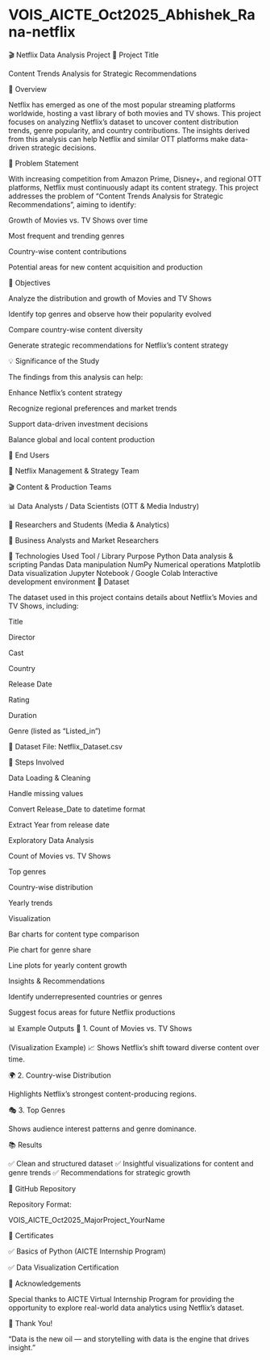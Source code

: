 # VOIS_AICTE_Oct2025_Abhishek_Rana-netflix
🎬 Netflix Data Analysis Project
📌 Project Title

Content Trends Analysis for Strategic Recommendations

📖 Overview

Netflix has emerged as one of the most popular streaming platforms worldwide, hosting a vast library of both movies and TV shows.
This project focuses on analyzing Netflix’s dataset to uncover content distribution trends, genre popularity, and country contributions.
The insights derived from this analysis can help Netflix and similar OTT platforms make data-driven strategic decisions.

🎯 Problem Statement

With increasing competition from Amazon Prime, Disney+, and regional OTT platforms, Netflix must continuously adapt its content strategy.
This project addresses the problem of “Content Trends Analysis for Strategic Recommendations”, aiming to identify:

Growth of Movies vs. TV Shows over time

Most frequent and trending genres

Country-wise content contributions

Potential areas for new content acquisition and production

🧩 Objectives

Analyze the distribution and growth of Movies and TV Shows

Identify top genres and observe how their popularity evolved

Compare country-wise content diversity

Generate strategic recommendations for Netflix’s content strategy

💡 Significance of the Study

The findings from this analysis can help:

Enhance Netflix’s content strategy

Recognize regional preferences and market trends

Support data-driven investment decisions

Balance global and local content production

👥 End Users

🎯 Netflix Management & Strategy Team

🎬 Content & Production Teams

📊 Data Analysts / Data Scientists (OTT & Media Industry)

🧠 Researchers and Students (Media & Analytics)

💼 Business Analysts and Market Researchers

🧠 Technologies Used
Tool / Library	Purpose
Python	Data analysis & scripting
Pandas	Data manipulation
NumPy	Numerical operations
Matplotlib	Data visualization
Jupyter Notebook / Google Colab	Interactive development environment
🧾 Dataset

The dataset used in this project contains details about Netflix’s Movies and TV Shows, including:

Title

Director

Cast

Country

Release Date

Rating

Duration

Genre (listed as “Listed_in”)

📂 Dataset File: Netflix_Dataset.csv

🧮 Steps Involved

Data Loading & Cleaning

Handle missing values

Convert Release_Date to datetime format

Extract Year from release date

Exploratory Data Analysis

Count of Movies vs. TV Shows

Top genres

Country-wise distribution

Yearly trends

Visualization

Bar charts for content type comparison

Pie chart for genre share

Line plots for yearly content growth

Insights & Recommendations

Identify underrepresented countries or genres

Suggest focus areas for future Netflix productions

📊 Example Outputs
🎥 1. Count of Movies vs. TV Shows

(Visualization Example)
📈 Shows Netflix’s shift toward diverse content over time.

🌍 2. Country-wise Distribution

Highlights Netflix’s strongest content-producing regions.

🎭 3. Top Genres

Shows audience interest patterns and genre dominance.

📚 Results

✅ Clean and structured dataset
✅ Insightful visualizations for content and genre trends
✅ Recommendations for strategic growth

🔗 GitHub Repository

Repository Format:

VOIS_AICTE_Oct2025_MajorProject_YourName

🧾 Certificates

✅ Basics of Python (AICTE Internship Program)

✅ Data Visualization Certification

🙏 Acknowledgements

Special thanks to AICTE Virtual Internship Program for providing the opportunity to explore real-world data analytics using Netflix’s dataset.

💬 Thank You!

“Data is the new oil — and storytelling with data is the engine that drives insight.”
